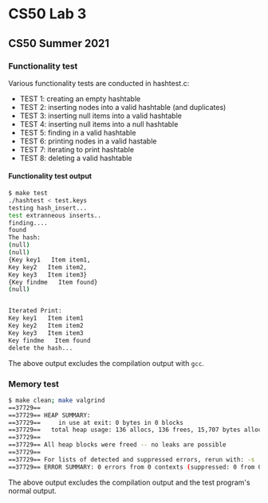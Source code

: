 # CS50 Lab 3
## CS50 Summer 2021

### Functionality test

Various functionality tests are conducted in hashtest.c: 

* TEST 1: creating an empty hashtable
* TEST 2: inserting nodes into a valid hashtable (and duplicates)
* TEST 3: inserting null items into a valid hashtable
* TEST 4: inserting null items into a null hashtable
* TEST 5: finding in a valid hashtable
* TEST 6: printing nodes in a valid hastable
* TEST 7: iterating to print hashtable
* TEST 8: deleting a valid hashtable


#### Functionality test output
```bash
$ make test
./hashtest < test.keys
testing hash_insert...
test extranneous inserts..
finding....
found
The hash:
(null)
(null)
{Key key1   Item item1,
Key key2   Item item2,
Key key3   Item item3}
{Key findme   Item found}
(null)


Iterated Print:
Key key1   Item item1
Key key2   Item item2
Key key3   Item item3
Key findme   Item found
delete the hash...

```

The above output excludes the compilation output with `gcc`.


### Memory test
```bash
$ make clean; make valgrind
==37729== 
==37729== HEAP SUMMARY:
==37729==     in use at exit: 0 bytes in 0 blocks
==37729==   total heap usage: 136 allocs, 136 frees, 15,707 bytes allocated
==37729== 
==37729== All heap blocks were freed -- no leaks are possible
==37729== 
==37729== For lists of detected and suppressed errors, rerun with: -s
==37729== ERROR SUMMARY: 0 errors from 0 contexts (suppressed: 0 from 0)
```

The above output excludes the compilation output and the test program's normal output.



